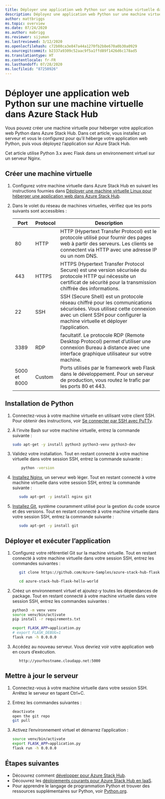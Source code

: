 ```yaml
---
title: Déployer une application web Python sur une machine virtuelle dans Azure Stack Hub
description: Déployez une application web Python sur une machine virtuelle dans Azure Stack Hub.
author: mattbriggs
ms.topic: overview
ms.date: 07/24/2020
ms.author: mabrigg
ms.reviewer: sijuman
ms.lastreviewed: 3/12/2020
ms.openlocfilehash: c72b08ca3e847a44a1270fb2b8e670a0b30a0929
ms.sourcegitcommit: b2337a9309c52aac9f5a1ffd89f1426d6c178ad5
ms.translationtype: HT
ms.contentlocale: fr-FR
ms.lasthandoff: 07/28/2020
ms.locfileid: "87250926"
---
```

# <a name="deploy-a-python-web-app-to-a-vm-in-azure-stack-hub"></a>Déployer une application web Python sur une machine virtuelle dans Azure Stack Hub

Vous pouvez créer une machine virtuelle pour héberger votre application web Python dans Azure Stack Hub. Dans cet article, vous installez un serveur et vous le configurez pour qu’il héberge votre application web Python, puis vous déployez l’application sur Azure Stack Hub.

Cet article utilise Python 3.x avec Flask dans un environnement virtuel sur un serveur Nginx.

## <a name="create-a-vm"></a>Créer une machine virtuelle

1. Configurez votre machine virtuelle dans Azure Stack Hub en suivant les instructions fournies dans [Déployer une machine virtuelle Linux pour héberger une application web dans Azure Stack Hub](azure-stack-dev-start-howto-deploy-linux.md).

2. Dans le volet du réseau de machines virtuelles, vérifiez que les ports suivants sont accessibles :

    | Port | Protocol | Description |
    | --- | --- | --- |
    | 80 | HTTP | HTTP (Hypertext Transfer Protocol) est le protocole utilisé pour fournir des pages web à partir des serveurs. Les clients se connectent via HTTP avec une adresse IP ou un nom DNS. |
    | 443 | HTTPS | HTTPS (Hypertext Transfer Protocol Secure) est une version sécurisée du protocole HTTP qui nécessite un certificat de sécurité pour la transmission chiffrée des informations. |
    | 22 | SSH | SSH (Secure Shell) est un protocole réseau chiffré pour les communications sécurisées. Vous utilisez cette connexion avec un client SSH pour configurer la machine virtuelle et déployer l’application. |
    | 3389 | RDP | facultatif. Le protocole RDP (Remote Desktop Protocol) permet d’utiliser une connexion Bureau à distance avec une interface graphique utilisateur sur votre machine.   |
    | 5000 et 8000 | Custom | Ports utilisés par le framework web Flask dans le développement. Pour un serveur de production, vous routez le trafic par les ports 80 et 443. |

## <a name="install-python"></a>Installation de Python

1. Connectez-vous à votre machine virtuelle en utilisant votre client SSH. Pour obtenir des instructions, voir [Se connecter par SSH avec PuTTy](azure-stack-dev-start-howto-ssh-public-key.md#connect-with-ssh-by-using-putty).
2. À l’invite Bash sur votre machine virtuelle, entrez la commande suivante :

    ```bash  
    sudo apt-get -y install python3 python3-venv python3-dev
    ```

3. Validez votre installation. Tout en restant connecté à votre machine virtuelle dans votre session SSH, entrez la commande suivante :

    ```bash  
        python -version
    ```

3. [Installez Nginx](https://www.nginx.com/resources/wiki/), un serveur web léger. Tout en restant connecté à votre machine virtuelle dans votre session SSH, entrez la commande suivante :

    ```bash  
       sudo apt-get -y install nginx git
    ```

4. [Installez Git](https://git-scm.com), système couramment utilisé pour la gestion du code source et des versions. Tout en restant connecté à votre machine virtuelle dans votre session SSH, entrez la commande suivante :

    ```bash  
       sudo apt-get -y install git
    ```

## <a name="deploy-and-run-the-app"></a>Déployer et exécuter l’application

1. Configurez votre référentiel Git sur la machine virtuelle. Tout en restant connecté à votre machine virtuelle dans votre session SSH, entrez les commandes suivantes :

    ```bash  
       git clone https://github.com/Azure-Samples/azure-stack-hub-flask-hello-world.git
    
       cd azure-stack-hub-flask-hello-world
    ```

2. Créez un environnement virtuel et ajoutez-y toutes les dépendances de package. Tout en restant connecté à votre machine virtuelle dans votre session SSH, entrez les commandes suivantes :

    ```bash  
    python3 -m venv venv
    source venv/bin/activate
    pip install -r requirements.txt
    
    export FLASK_APP=application.py
    # export FLASK_DEBUG=1 
    flask run -h 0.0.0.0
    ```

3. Accédez au nouveau serveur. Vous devriez voir votre application web en cours d’exécution.

    ```HTTP  
       http://yourhostname.cloudapp.net:5000
    ```

## <a name="update-your-server"></a>Mettre à jour le serveur

1. Connectez-vous à votre machine virtuelle dans votre session SSH. Arrêtez le serveur en tapant Ctrl+C.

2. Entrez les commandes suivantes :

    ```bash  
    deactivate
    open the git repo
    git pull
    ```

3. Activez l’environnement virtuel et démarrez l’application :

    ```bash  
    source venv/bin/activate
    export FLASK_APP=application.py
    flask run -h 0.0.0.0
    ```

## <a name="next-steps"></a>Étapes suivantes

- Découvrez comment [développer pour Azure Stack Hub](azure-stack-dev-start.md).
- Découvrez les [déploiements courants pour Azure Stack Hub en IaaS](azure-stack-dev-start-deploy-app.md).
- Pour apprendre le langage de programmation Python et trouver des ressources supplémentaires sur Python, voir [Python.org](https://www.python.org).
